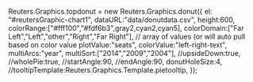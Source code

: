 
Reuters.Graphics.topdonut = new Reuters.Graphics.donut({
	el: "#reutersGraphic-chart1",
	dataURL:"data/donutdata.csv",
	height:600,
	colorRange:["#fff100","#fdf6b3",gray2,cyan2,cyan5],
	colorDomain:["Far Left","Left","other","Right","Far Right"], // array of values (or will auto pull based on color value
	plotValue:"seats",
	colorValue:"left-right-text",
	multiArcs:"year",
	multiSort:["2014","2009","2004"],
	//upsideDown:true,
	//wholePie:true,
	//startAngle:90,
	//endAngle:90,
	donutHoleSize:4,
	//tooltipTemplate:Reuters.Graphics.Template.pietooltip,	
});
